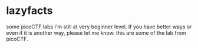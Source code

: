 # lazyfacts 
some picoCTF labs
I'm still at very beginner level.
If you have better ways or even if it is another way, please let me know.
this are some of the lab from  picoCTF.
